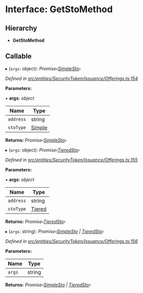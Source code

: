 # Interface: GetStoMethod

## Hierarchy

* **GetStoMethod**

## Callable

▸ (`args`: object): *Promise‹[SimpleSto](../classes/entities.simplesto.md)›*

*Defined in [src/entities/SecurityToken/Issuance/Offerings.ts:154](https://github.com/PolymathNetwork/polymath-sdk/blob/454d285/src/entities/SecurityToken/Issuance/Offerings.ts#L154)*

**Parameters:**

▪ **args**: *object*

Name | Type |
------ | ------ |
`address` | string |
`stoType` | [Simple](../enums/_types_index_.stotype.md#simple) |

**Returns:** *Promise‹[SimpleSto](../classes/entities.simplesto.md)›*

▸ (`args`: object): *Promise‹[TieredSto](../classes/entities.tieredsto.md)›*

*Defined in [src/entities/SecurityToken/Issuance/Offerings.ts:155](https://github.com/PolymathNetwork/polymath-sdk/blob/454d285/src/entities/SecurityToken/Issuance/Offerings.ts#L155)*

**Parameters:**

▪ **args**: *object*

Name | Type |
------ | ------ |
`address` | string |
`stoType` | [Tiered](../enums/_types_index_.stotype.md#tiered) |

**Returns:** *Promise‹[TieredSto](../classes/entities.tieredsto.md)›*

▸ (`args`: string): *Promise‹[SimpleSto](../classes/entities.simplesto.md) | [TieredSto](../classes/entities.tieredsto.md)›*

*Defined in [src/entities/SecurityToken/Issuance/Offerings.ts:156](https://github.com/PolymathNetwork/polymath-sdk/blob/454d285/src/entities/SecurityToken/Issuance/Offerings.ts#L156)*

**Parameters:**

Name | Type |
------ | ------ |
`args` | string |

**Returns:** *Promise‹[SimpleSto](../classes/entities.simplesto.md) | [TieredSto](../classes/entities.tieredsto.md)›*
